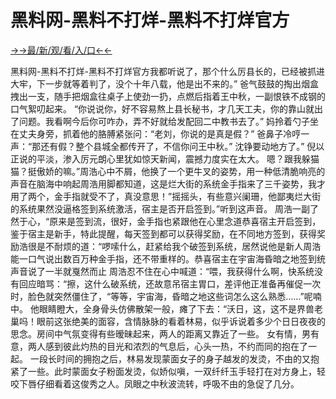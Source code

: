 # 黑料网-黑料不打烊-黑料不打烊官方

<a href="https://senfoop.com">→→最/新/观/看/入/口←←</a>

黑料网-黑料不打烊-黑料不打烊官方我都听说了，那个什么厉县长的，已经被抓进大牢，下一步就等着判了，没个十年八载，他是出不来的。”
爸气鼓鼓的掏出烟盒拽出一支，随手把烟盒往桌子上使劲一扔，点燃后指着王中秋，一副恨铁不成钢的口气絮叨起来。
“你说说你，好不容易熬上县长秘书，才几天工夫，你的靠山就出了问题。我看啊今后你可咋办，弄不好就给发配回二中教书去了。”
妈拎着勺子坐在丈夫身旁，抓着他的胳膊紧张问：“老刘，你说的是真是假？”
爸鼻子冷哼一声：“那还有假？整个县城全都传开了，不信你问王中秋。”
沈铮要动地方了。”
倪以正说的平淡，渗入厉元朗心里犹如惊天新闻，震撼力度实在太大。
嗯？跟我躲猫猫？挺傲娇的嘛。”周浩心中不屑，他换了一个更牛叉的姿势，用一种低清脆响亮的声音在脑海中响起周浩用脚都知道，这是烂大街的系统金手指来了三千姿势，我才用了两个，金手指就受不了，真没意思！”摇摇头，有些意兴阑珊，他鄙夷烂大街的系统果然没逼格签到系统激活，宿主是否开启签到。”听到这声音。
  周浩一副了然于心，“原来是签到流，很好，金手指也紧跟他在心里念道恭喜宿主开启签到，鉴于宿主是新手，特此提醒，每天签到都可以获得奖励，在不同地方签到，获得奖励浩很是不耐烦的道：“啰嗦什么，赶紧给我个破签到系统，居然说他是新人周浩能一口气说出数百万种金手指，还不带重样的。恭喜宿主在宇宙海昏暗之地签到统声音说了一半就戛然而止 周浩忍不住在心中喊道：“喂，我获得什么啊，快系统没有回应暗骂：“擦，这什么破系统，还故意吊宿主胃口，差评他正准备再催促一次时，脸色就突然僵住了，“等等，宇宙海，昏暗之地这些词怎么这么熟悉……”呢喃中。
他眼睛瞪大，全身骨头仿佛散架一般，瘫了下去：“沃日，这，这不是界兽老巢吗！眼前这张绝美的面容，含情脉脉的看着林易，似乎诉说着多少个日日夜夜的思念。房间中气氛变得有些暧昧起来，两人的距离又靠近了一些。
女有情，男有意，两人感到彼此灼热的目光和浓烈的气息后，心头一热，不约而同的抱在了一起。 一段长时间的拥抱之后，林易发现蒙面女子的身子越发的发烫，不由的又抱紧了一些。此时蒙面女子粉面发烫，似娇似嗔，一双纤纤玉手轻打在对方身上，轻咬下唇仔细看着这俊秀之人。凤眼之中秋波流转，呼吸不由的急促了几分。
